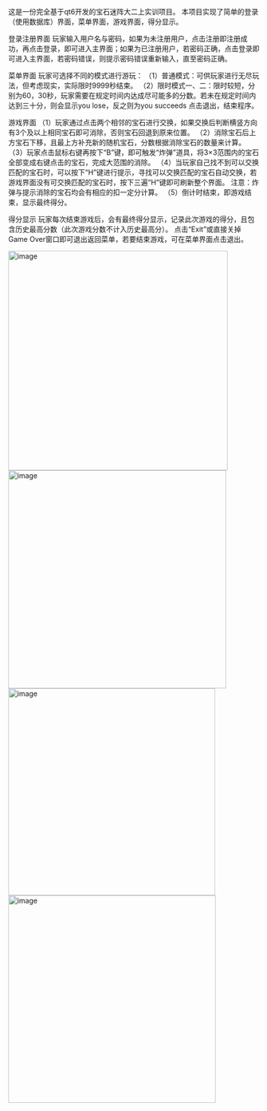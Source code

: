 这是一份完全基于qt6开发的宝石迷阵大二上实训项目。
本项目实现了简单的登录（使用数据库）界面，菜单界面，游戏界面，得分显示。

登录注册界面
玩家输入用户名与密码，如果为未注册用户，点击注册即注册成功，再点击登录，即可进入主界面；如果为已注册用户，若密码正确，点击登录即可进入主界面，若密码错误，则提示密码错误重新输入，直至密码正确。

菜单界面
玩家可选择不同的模式进行游玩：
（1）普通模式：可供玩家进行无尽玩法，但考虑现实，实际限时9999秒结束。
（2）限时模式一、二：限时较短，分别为60，30秒，玩家需要在规定时间内达成尽可能多的分数。若未在规定时间内达到三十分，则会显示you lose，反之则为you succeeds
点击退出，结束程序。

游戏界面
（1）玩家通过点击两个相邻的宝石进行交换，如果交换后判断横竖方向有3个及以上相同宝石即可消除，否则宝石回退到原来位置。
（2）消除宝石后上方宝石下移，且最上方补充新的随机宝石，分数根据消除宝石的数量来计算。
（3）玩家点击鼠标右键再按下“B”键，即可触发“炸弹”道具，将3×3范围内的宝石全部变成右键点击的宝石，完成大范围的消除。
（4）当玩家自己找不到可以交换匹配的宝石时，可以按下“H”键进行提示，寻找可以交换匹配的宝石自动交换，若游戏界面没有可交换匹配的宝石时，按下三遍“H”键即可刷新整个界面。
     注意：炸弹与提示消除的宝石均会有相应的扣一定分计算。
（5）倒计时结束，即游戏结束，显示最终得分。
 
得分显示
玩家每次结束游戏后，会有最终得分显示，记录此次游戏的得分，且包含历史最高分数（此次游戏分数不计入历史最高分）。
点击“Exit”或直接关掉Game Over窗口即可退出返回菜单，若要结束游戏，可在菜单界面点击退出。

<img width="440" alt="image" src="https://github.com/user-attachments/assets/dabd44cd-9924-44b1-90ed-a555396b338a" />
<img width="437" alt="image" src="https://github.com/user-attachments/assets/e6ea6b03-1399-41f2-b234-fad5b67188cf" />
<img width="415" alt="image" src="https://github.com/user-attachments/assets/566fe27e-6725-4229-90e9-d42169fd23da" />
<img width="416" alt="image" src="https://github.com/user-attachments/assets/5701497a-8b6f-4612-bcb0-04b80fb898d0" />
